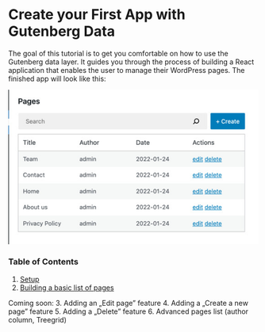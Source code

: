 # Create your First App with Gutenberg Data

The goal of this tutorial is to get you comfortable on how to use the Gutenberg data layer. It guides you through the process of building a React application that enables the user to manage their WordPress pages. The finished app will look like this:

![](./media/finished-app.jpg)

### Table of Contents

1. [Setup](./1-setup)
2. [Building a basic list of pages](./2-building-a-list-of-pages.md)

Coming soon:
3. Adding an „Edit page” feature
4. Adding a „Create a new page” feature
5. Adding a „Delete” feature
6. Advanced pages list (author column, Treegrid)

